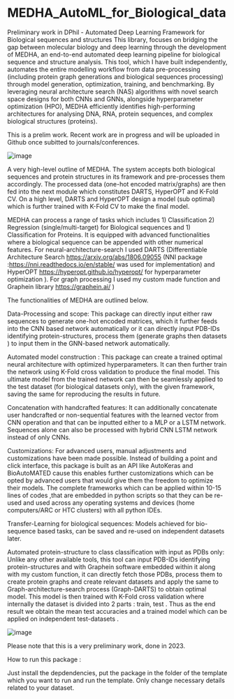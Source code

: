 # MEDHA_AutoML_for_Biological_data
 Preliminary work in DPhil - Automated Deep Learning Framework  for Biological sequences and structures
This library, focuses on bridging the gap between molecular biology and deep learning through the development of MEDHA, an end-to-end automated deep learning pipeline for biological sequence and structure analysis. This tool, which I have built independently, automates the entire modelling workflow from data pre-processing (including protein graph generations and biological sequences processing) through model generation, optimization, training, and benchmarking. By leveraging neural architecture search (NAS) algorithms with novel search space designs for both CNNs and GNNs, alongside hyperparameter optimization (HPO), MEDHA efficiently identifies high-performing architectures for analysing DNA, RNA, protein sequences, and complex biological structures (proteins).  

This is a prelim work. Recent work are in progress and will be uploaded in Github once subitted to journals/conferences.

![image](https://github.com/user-attachments/assets/78de681d-e25f-464b-a352-98ea901d328a)

 A very high-level outline of MEDHA. The system 
accepts both biological sequences and protein structures in its 
framework and pre-processes them accordingly. The processed 
data (one-hot encoded matrix/graphs) are then fed into the next 
module which constitutes DARTS, HyperOPT and K-Fold CV. 
On a high level, DARTS and HyperOPT design a model (sub
optimal) which is further trained with K-Fold CV to make the 
final model.

MEDHA can process a range of tasks which includes 1) Classification 2) Regression (single/multi-target) for Biological sequences and 1) Classification for Proteins. It is equipped with advanced functionalities where a biological sequence can be appended with other numerical features. For neural-architecture-search I used DARTS (Differentiable Architecture Search https://arxiv.org/abs/1806.09055 (NNI package :https://nni.readthedocs.io/en/stable/ was used for implementation) and HyperOPT https://hyperopt.github.io/hyperopt/ for hyperparameter optimization ). For graph processing I used my custom made function and Graphein library https://graphein.ai/ ) 

The functionalities of MEDHA are outlined below. 

Data-Processing and scope: This package can directly input either raw sequences to generate one-hot encoded matrices, which it further feeds 
into the CNN based network automatically or  it can directly input PDB-IDs identifying protein-structures, process them (generate graphs then 
datasets ) to  input them in the GNN-based network automatically. 

Automated model construction : This package can create a trained optimal 
neural architecture with optimized hyperparameters. It can then further train the network using K-Fold cross validation to produce the final 
model. This ultimate model from the trained network can then be seamlessly applied to the test dataset (for biological datasets only), with the given framework, saving the 
same for reproducing the results in future.   

Concatenation with handcrafted features: It can additionally concatenate user handcrafted or non-sequential features with the learned vector 
from CNN operation and that can be inputted either to a MLP or a LSTM network. Sequences alone can also be processed with hybrid CNN
LSTM network instead of only CNNs. 

Customizations: For advanced users,  manual adjustments and customizations have been made possible. Instead of building a point and click 
interface,  this package is built as an API like AutoKeras and BioAutoMATED cause this enables further customizations which can be opted by 
advanced users that would  give them the freedom to optimize their models. The complete frameworks which can be applied within 10-15 lines of 
codes ,that are embedded in python scripts so that they can be re-used and used across any operating systems and devices (home 
computers/ARC or HTC clusters) with all python IDEs.  
 
Transfer-Learning for biological sequences: Models achieved for bio-sequence based tasks, can be saved and re-used on independent datasets 
later. 

Automated protein-structure to class classification with  input as PDBs only: Unlike any other available tools, this tool can input PDB-IDs 
identifying protein-structures and with Graphein software embedded within it along with my  custom function, it can directly fetch those PDBs, process them to create protein
graphs and create relevant datasets and apply the same to Graph-architecture-search process (Graph-DARTS) to obtain 
optimal model. This model is then trained with K-Fold cross validation where internally the dataset is divided into 2 parts : train, test . Thus as the end result we obtain  the mean test accuracies and a 
trained model which can be applied on independent test-datasets . 

![image](https://github.com/user-attachments/assets/f47f1c10-b677-428a-922d-49a9cd50c7a8)


Please note that this is a very preliminary work, done in 2023.

How to run this package :

Just install the depdendencies, put the package in the folder of the template which you want to run and run the template. Only change necessary details related to your dataset.

